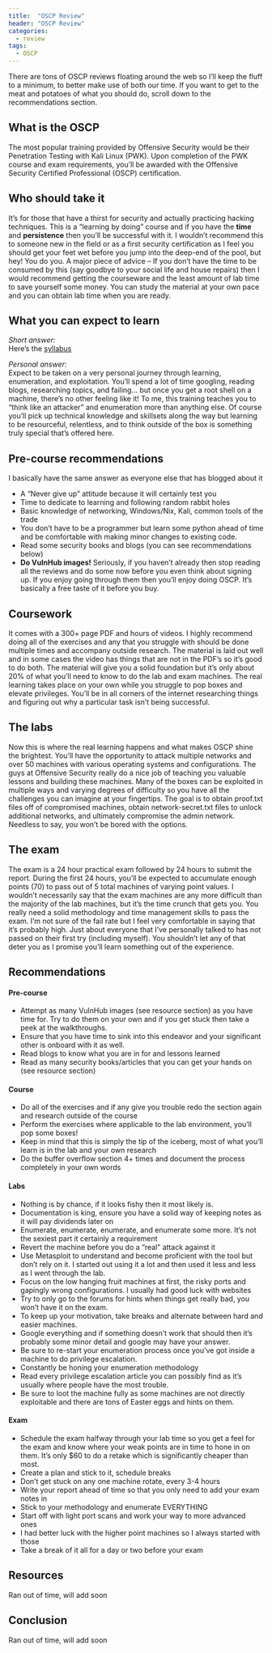 ```yaml
---
title:  "OSCP Review"
header: "OSCP Review"
categories: 
  - review
tags:
  - OSCP
---
```


There are tons of OSCP reviews floating around the web so I’ll keep the fluff to a minimum, to better make use of both our time. If you want to get to the meat and potatoes of what you should do, scroll down to the recommendations section.

## What is the OSCP

The most popular training provided by Offensive Security would be their Penetration Testing with Kali Linux (PWK). Upon completion of the PWK course and exam requirements, you’ll be awarded with the Offensive Security Certified Professional (OSCP) certification.

## Who should take it

It’s for those that have a thirst for security and actually practicing hacking techniques. This is a “learning by doing” course and if you have the **time** and **persistence** then you’ll be successful with it. I wouldn’t recommend this to someone new in the field or as a first security certification as I feel you should get your feet wet before you jump into the deep-end of the pool, but hey! You do you. 
A major piece of advice – If you don’t have the time to be consumed by this (say goodbye to your social life and house repairs) then I would recommend getting the courseware and the least amount of lab time to save yourself some money. You can study the material at your own pace and you can obtain lab time when you are ready.

## What you can expect to learn

*Short answer:*  
Here’s the [syllabus](https://www.offensive-security.com/documentation/penetration-testing-with-kali.pdf)  

*Personal answer:*  
Expect to be taken on a very personal journey through learning, enumeration, and exploitation. You’ll spend a lot of time googling, reading blogs, researching topics, and failing… but once you get a root shell on a machine, there’s no other feeling like it! To me, this training teaches you to “think like an attacker” and enumeration more than anything else. Of course you’ll pick up technical knowledge and skillsets along the way but learning to be resourceful, relentless, and to think outside of the box is something truly special that’s offered here.

## Pre-course recommendations

I basically have the same answer as everyone else that has blogged about it

 - A “Never give up” attitude because it will certainly test you
 - Time to dedicate to learning and following random rabbit holes
 - Basic knowledge of networking, Windows/Nix, Kali, common tools of the trade
 - You don’t have to be a programmer but learn some python ahead of time and be comfortable with making minor changes to existing code. 
 - Read some security books and blogs (you can see recommendations below)
 - **Do VulnHub images!** Seriously, if you haven’t already then stop reading all the reviews and do some now before you even think about signing up. If you enjoy going through them then you’ll enjoy doing OSCP. It’s basically a free taste of it before you buy.

## Coursework

It comes with a 300+ page PDF and hours of videos. I highly recommend doing all of the exercises and any that you struggle with should be done multiple times and accompany outside research. The material is laid out well and in some cases the video has things that are not in the PDF’s so it’s good to do both. The material will give you a solid foundation but it’s only about 20% of what you’ll need to know to do the lab and exam machines. The real learning takes place on your own while you struggle to pop boxes and elevate privileges. You’ll be in all corners of the internet researching things and figuring out why a particular task isn’t being successful.

## The labs

Now this is where the real learning happens and what makes OSCP shine the brightest. You’ll have the opportunity to attack multiple networks and over 50 machines with various operating systems and configurations. The guys at Offensive Security really do a nice job of teaching you valuable lessons and building these machines. Many of the boxes can be exploited in multiple ways and varying degrees of difficulty so you have all the challenges you can imagine at your fingertips. The goal is to obtain proof.txt files off of compromised machines, obtain network-secret.txt files to unlock additional networks, and ultimately compromise the admin network. Needless to say, you won’t be bored with the options.

## The exam

The exam is a 24 hour practical exam followed by 24 hours to submit the report. During the first 24 hours, you’ll be expected to accumulate enough points (70) to pass out of 5 total machines of varying point values. I wouldn’t necessarily say that the exam machines are any more difficult than the majority of the lab machines, but it’s the time crunch that gets you. You really need a solid methodology and time management skills to pass the exam. I’m not sure of the fail rate but I feel very comfortable in saying that it’s probably high. Just about everyone that I’ve personally talked to has not passed on their first try (including myself). You shouldn’t let any of that deter you as I promise you’ll learn something out of the experience.

## Recommendations

#### Pre-course  
 - Attempt as many VulnHub images (see resource section) as you have time for. Try to do them on your own and if you get stuck then take a peek at the walkthroughs.
 - Ensure that you have time to sink into this endeavor and your significant other is onboard with it as well.
 - Read blogs to know what you are in for and lessons learned
 - Read as many security books/articles that you can get your hands on (see resource section)

#### Course  
 - Do all of the exercises and if any give you trouble redo the section again and research outside of the course
 - Perform the exercises where applicable to the lab environment, you’ll pop some boxes!
 - Keep in mind that this is simply the tip of the iceberg, most of what you’ll learn is in the lab and your own research
 - Do the buffer overflow section 4+ times and document the process completely in your own words

#### Labs  
 - Nothing is by chance, if it looks fishy then it most likely is.
 - Documentation is king, ensure you have a solid way of keeping notes as it will pay dividends later on
 - Enumerate, enumerate, enumerate, and enumerate some more. It’s not the sexiest part it certainly a requirement
 - Revert the machine before you do a “real” attack against it
 - Use Metasploit to understand and become proficient with the tool but don’t rely on it. I started out using it a lot and then used it less and less as I went through the lab.
 - Focus on the low hanging fruit machines at first, the risky ports and gapingly wrong configurations. I usually had good luck with websites
 - Try to only go to the forums for hints when things get really bad, you won’t have it on the exam.
 - To keep up your motivation, take breaks and alternate between hard and easier machines.
 - Google everything and if something doesn’t work that should then it’s probably some minor detail and google may have your answer.
 - Be sure to re-start your enumeration process once you’ve got inside a machine to do privilege escalation.
 - Constantly be honing your enumeration methodology
 - Read every privilege escalation article you can possibly find as it’s usually where people have the most trouble.
 - Be sure to loot the machine fully as some machines are not directly exploitable and there are tons of Easter eggs and hints on them.

#### Exam  
 - Schedule the exam halfway through your lab time so you get a feel for the exam and know where your weak points are in time to hone in on them. It’s only $60 to do a retake which is significantly cheaper than most.
 - Create a plan and stick to it, schedule breaks
 - Don’t get stuck on any one machine rotate, every 3-4 hours
 - Write your report ahead of time so that you only need to add your exam notes in
 - Stick to your methodology and enumerate EVERYTHING
 - Start off with light port scans and work your way to more advanced ones
 - I had better luck with the higher point machines so I always started with those
 - Take a break of it all for a day or two before your exam

## Resources

Ran out of time, will add soon

## Conclusion

Ran out of time, will add soon

